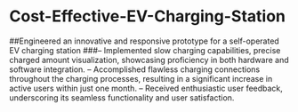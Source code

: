 # Cost-Effective-EV-Charging-Station

##Engineered an innovative and responsive prototype for a self-operated EV charging station
###– Implemented slow charging capabilities, precise charged amount visualization, showcasing proficiency in both
hardware and software integration.
– Accomplished flawless charging connections throughout the charging processes, resulting in a significant increase
in active users within just one month.
– Received enthusiastic user feedback, underscoring its seamless functionality and user satisfaction.
